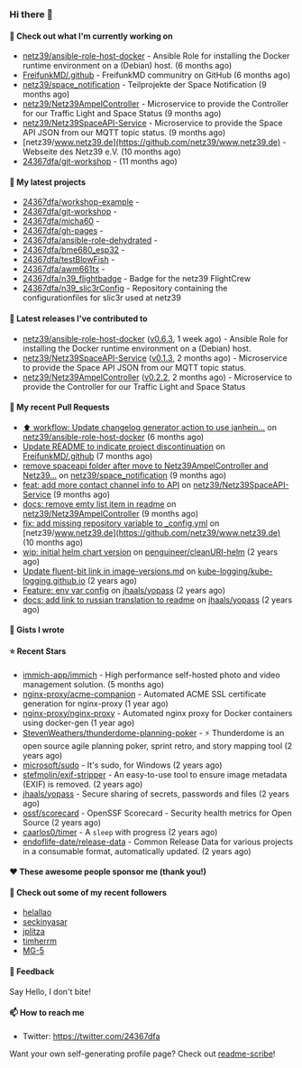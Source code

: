 ### Hi there 👋

#### 👷 Check out what I'm currently working on

- [netz39/ansible-role-host-docker](https://github.com/netz39/ansible-role-host-docker) - Ansible Role for installing the Docker runtime environment on a (Debian) host. (6 months ago)
- [FreifunkMD/.github](https://github.com/FreifunkMD/.github) - FreifunkMD communitry on GitHub (6 months ago)
- [netz39/space_notification](https://github.com/netz39/space_notification) - Teilprojekte der Space Notification (9 months ago)
- [netz39/Netz39AmpelController](https://github.com/netz39/Netz39AmpelController) - Microservice to provide the Controller for our Traffic Light and Space Status (9 months ago)
- [netz39/Netz39SpaceAPI-Service](https://github.com/netz39/Netz39SpaceAPI-Service) - Microservice to provide the Space API JSON from our MQTT topic status. (9 months ago)
- [netz39/www.netz39.de](https://github.com/netz39/www.netz39.de) - Webseite des Netz39 e.V. (10 months ago)
- [24367dfa/git-workshop](https://github.com/24367dfa/git-workshop) -  (11 months ago)

#### 🌱 My latest projects

- [24367dfa/workshop-example](https://github.com/24367dfa/workshop-example) - 
- [24367dfa/git-workshop](https://github.com/24367dfa/git-workshop) - 
- [24367dfa/micha60](https://github.com/24367dfa/micha60) - 
- [24367dfa/gh-pages](https://github.com/24367dfa/gh-pages) - 
- [24367dfa/ansible-role-dehydrated](https://github.com/24367dfa/ansible-role-dehydrated) - 
- [24367dfa/bme680_esp32](https://github.com/24367dfa/bme680_esp32) - 
- [24367dfa/testBlowFish](https://github.com/24367dfa/testBlowFish) - 
- [24367dfa/awm661tx](https://github.com/24367dfa/awm661tx) - 
- [24367dfa/n39_flightbadge](https://github.com/24367dfa/n39_flightbadge) - Badge for the netz39 FlightCrew
- [24367dfa/n39_slic3rConfig](https://github.com/24367dfa/n39_slic3rConfig) - Repository containing the configurationfiles for slic3r used at netz39

#### 🔭 Latest releases I've contributed to

- [netz39/ansible-role-host-docker](https://github.com/netz39/ansible-role-host-docker) ([v0.6.3](https://github.com/netz39/ansible-role-host-docker/releases/tag/v0.6.3), 1 week ago) - Ansible Role for installing the Docker runtime environment on a (Debian) host.
- [netz39/Netz39SpaceAPI-Service](https://github.com/netz39/Netz39SpaceAPI-Service) ([v0.1.3](https://github.com/netz39/Netz39SpaceAPI-Service/releases/tag/v0.1.3), 2 months ago) - Microservice to provide the Space API JSON from our MQTT topic status.
- [netz39/Netz39AmpelController](https://github.com/netz39/Netz39AmpelController) ([v0.2.2](https://github.com/netz39/Netz39AmpelController/releases/tag/v0.2.2), 2 months ago) - Microservice to provide the Controller for our Traffic Light and Space Status

#### 🔨 My recent Pull Requests

- [:arrow_up: workflow: Update changelog generator action to use janhein…](https://github.com/netz39/ansible-role-host-docker/pull/15) on [netz39/ansible-role-host-docker](https://github.com/netz39/ansible-role-host-docker) (6 months ago)
- [Update README to indicate project discontinuation](https://github.com/FreifunkMD/.github/pull/45) on [FreifunkMD/.github](https://github.com/FreifunkMD/.github) (7 months ago)
- [remove spaceapi folder after move to Netz39AmpelController and Netz39…](https://github.com/netz39/space_notification/pull/20) on [netz39/space_notification](https://github.com/netz39/space_notification) (9 months ago)
- [feat: add more contact channel info to API](https://github.com/netz39/Netz39SpaceAPI-Service/pull/5) on [netz39/Netz39SpaceAPI-Service](https://github.com/netz39/Netz39SpaceAPI-Service) (9 months ago)
- [docs: remove emty list item in readme](https://github.com/netz39/Netz39AmpelController/pull/3) on [netz39/Netz39AmpelController](https://github.com/netz39/Netz39AmpelController) (9 months ago)
- [fix: add missing repository variable to _config,yml](https://github.com/netz39/www.netz39.de/pull/138) on [netz39/www.netz39.de](https://github.com/netz39/www.netz39.de) (10 months ago)
- [wip: initial helm chart version](https://github.com/penguineer/cleanURI-helm/pull/3) on [penguineer/cleanURI-helm](https://github.com/penguineer/cleanURI-helm) (2 years ago)
- [Update fluent-bit link in image-versions.md](https://github.com/kube-logging/kube-logging.github.io/pull/225) on [kube-logging/kube-logging.github.io](https://github.com/kube-logging/kube-logging.github.io) (2 years ago)
- [Feature: env var config](https://github.com/jhaals/yopass/pull/2143) on [jhaals/yopass](https://github.com/jhaals/yopass) (2 years ago)
- [docs: add link to russian translation to readme](https://github.com/jhaals/yopass/pull/2142) on [jhaals/yopass](https://github.com/jhaals/yopass) (2 years ago)

#### 📓 Gists I wrote


#### ⭐ Recent Stars

- [immich-app/immich](https://github.com/immich-app/immich) - High performance self-hosted photo and video management solution. (5 months ago)
- [nginx-proxy/acme-companion](https://github.com/nginx-proxy/acme-companion) - Automated ACME SSL certificate generation for nginx-proxy (1 year ago)
- [nginx-proxy/nginx-proxy](https://github.com/nginx-proxy/nginx-proxy) - Automated nginx proxy for Docker containers using docker-gen (1 year ago)
- [StevenWeathers/thunderdome-planning-poker](https://github.com/StevenWeathers/thunderdome-planning-poker) - ⚡ Thunderdome is an open source agile planning poker, sprint retro, and story mapping tool (2 years ago)
- [microsoft/sudo](https://github.com/microsoft/sudo) - It&#39;s sudo, for Windows (2 years ago)
- [stefmolin/exif-stripper](https://github.com/stefmolin/exif-stripper) - An easy-to-use tool to ensure image metadata (EXIF) is removed. (2 years ago)
- [jhaals/yopass](https://github.com/jhaals/yopass) - Secure sharing of secrets, passwords and files  (2 years ago)
- [ossf/scorecard](https://github.com/ossf/scorecard) - OpenSSF Scorecard - Security health metrics for Open Source (2 years ago)
- [caarlos0/timer](https://github.com/caarlos0/timer) - A `sleep` with progress (2 years ago)
- [endoflife-date/release-data](https://github.com/endoflife-date/release-data) - Common Release Data for various projects in a consumable format, automatically updated. (2 years ago)

#### ❤️ These awesome people sponsor me (thank you!)


#### 👯 Check out some of my recent followers

- [helallao](https://github.com/helallao)
- [seckinyasar](https://github.com/seckinyasar)
- [jplitza](https://github.com/jplitza)
- [timherrm](https://github.com/timherrm)
- [MG-5](https://github.com/MG-5)

#### 💬 Feedback

Say Hello, I don't bite!

#### 📫 How to reach me

- Twitter: https://twitter.com/24367dfa

Want your own self-generating profile page? Check out [readme-scribe](https://github.com/muesli/readme-scribe)!